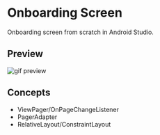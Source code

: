 # Onboarding Screen
Onboarding screen from scratch in Android Studio.

## Preview

![gif preview](https://github.com/maphdev/AND_Onboarding_Screen/blob/master/preview.gif)

## Concepts

- ViewPager/OnPageChangeListener
- PagerAdapter
- RelativeLayout/ConstraintLayout
